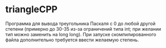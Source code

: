 # triangleCPP
Программа для вывода треугольника Паскаля с 0 до любой другой степени (примерно до 30-35 из-за ограничений типа int; при желании тип можно заменить на long long).
При запуске скомпилированного файла дополнительно требуется ввести желаемую степень.
